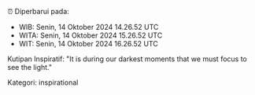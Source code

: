⏰ Diperbarui pada:
- WIB: Senin, 14 Oktober 2024 14.26.52 UTC
- WITA: Senin, 14 Oktober 2024 15.26.52 UTC
- WIT: Senin, 14 Oktober 2024 16.26.52 UTC

Kutipan Inspiratif:
"It is during our darkest moments that we must focus to see the light."


Kategori: inspirational

